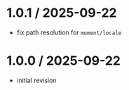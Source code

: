 
1.0.1 / 2025-09-22
==================

 * fix path resolution for `moment/locale`

1.0.0 / 2025-09-22
==================

 * initial revision
